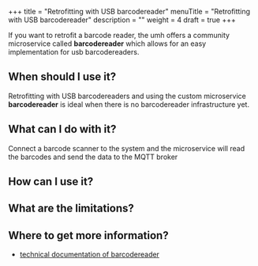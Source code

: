 +++
title = "Retrofitting with USB barcodereader"
menuTitle = "Retrofitting with USB barcodereader"
description = ""
weight = 4
draft = true
+++

If you want to retrofit a barcode reader, the umh offers a community microservice called **barcodereader** which allows 
for an easy implementation for usb barcodereaders.

## When should I use it?

Retrofitting with USB barcodereaders and using the custom microservice **barcodereader** is ideal when there is no
barcodereader infrastructure yet.


## What can I do with it?

Connect a barcode scanner to the system and the microservice will read the barcodes and send the data to the MQTT broker

## How can I use it?


## What are the limitations?


## Where to get more information?

- [technical documentation of barcodereader](/docs/architecture/microservices/community/barcodereader/) 